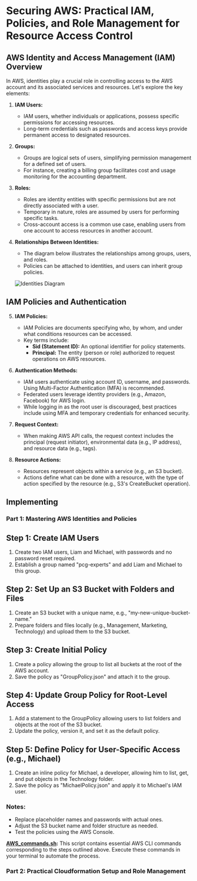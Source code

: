 # Securing AWS: Practical IAM, Policies, and Role Management for Resource Access Control

## AWS Identity and Access Management (IAM) Overview

In AWS, identities play a crucial role in controlling access to the AWS account and its associated services and resources. Let's explore the key elements:

1. **IAM Users:**
   - IAM users, whether individuals or applications, possess specific permissions for accessing resources.
   - Long-term credentials such as passwords and access keys provide permanent access to designated resources.

2. **Groups:**
   - Groups are logical sets of users, simplifying permission management for a defined set of users.
   - For instance, creating a billing group facilitates cost and usage monitoring for the accounting department.

3. **Roles:**
   - Roles are identity entities with specific permissions but are not directly associated with a user.
   - Temporary in nature, roles are assumed by users for performing specific tasks.
   - Cross-account access is a common use case, enabling users from one account to access resources in another account.

4. **Relationships Between Identities:**
   - The diagram below illustrates the relationships among groups, users, and roles.
   - Policies can be attached to identities, and users can inherit group policies.

   ![Identities Diagram](https://github.com/DimitryZH/securing-AWS/assets/146372946/7e1c69d2-5793-43cd-8ecc-8e8761e84138) <!-- Replace this URL with the actual diagram URL -->

## IAM Policies and Authentication

5. **IAM Policies:**
   - IAM Policies are documents specifying who, by whom, and under what conditions resources can be accessed.
   - Key terms include:
      - **Sid (Statement ID):** An optional identifier for policy statements.
      - **Principal:** The entity (person or role) authorized to request operations on AWS resources.

6. **Authentication Methods:**
   - IAM users authenticate using account ID, username, and passwords. Using Multi-Factor Authentication (MFA) is recommended.
   - Federated users leverage identity providers (e.g., Amazon, Facebook) for AWS login.
   - While logging in as the root user is discouraged, best practices include using MFA and temporary credentials for enhanced security.

7. **Request Context:**
   - When making AWS API calls, the request context includes the principal (request initiator), environmental data (e.g., IP address), and resource data (e.g., tags).

8. **Resource Actions:**
   - Resources represent objects within a service (e.g., an S3 bucket).
   - Actions define what can be done with a resource, with the type of action specified by the resource (e.g., S3's CreateBucket operation).

## Implementing

### Part 1: Mastering AWS Identities and Policies

## Step 1: Create IAM Users

1. Create two IAM users, Liam and Michael, with passwords and no password reset required.
2. Establish a group named "pcg-experts" and add Liam and Michael to this group.

## Step 2: Set Up an S3 Bucket with Folders and Files

1. Create an S3 bucket with a unique name, e.g., "my-new-unique-bucket-name."
2. Prepare folders and files locally (e.g., Management, Marketing, Technology) and upload them to the S3 bucket.

## Step 3: Create Initial Policy

1. Create a policy allowing the group to list all buckets at the root of the AWS account.
2. Save the policy as "GroupPolicy.json" and attach it to the group.

## Step 4: Update Group Policy for Root-Level Access

1. Add a statement to the GroupPolicy allowing users to list folders and objects at the root of the S3 bucket.
2. Update the policy, version it, and set it as the default policy.

## Step 5: Define Policy for User-Specific Access (e.g., Michael)

1. Create an inline policy for Michael, a developer, allowing him to list, get, and put objects in the Technology folder.
2. Save the policy as "MichaelPolicy.json" and apply it to Michael's IAM user.

### Notes:
- Replace placeholder names and passwords with actual ones.
- Adjust the S3 bucket name and folder structure as needed.
- Test the policies using the AWS Console.

**[AWS_commands.sh](https://github.com/DimitryZH/securing-AWS/blob/main/aws_commands.sh):** This script contains essential AWS CLI commands corresponding to the steps outlined above. Execute these commands in your terminal to automate the process.

### Part 2: Practical Cloudformation Setup and Role Management
